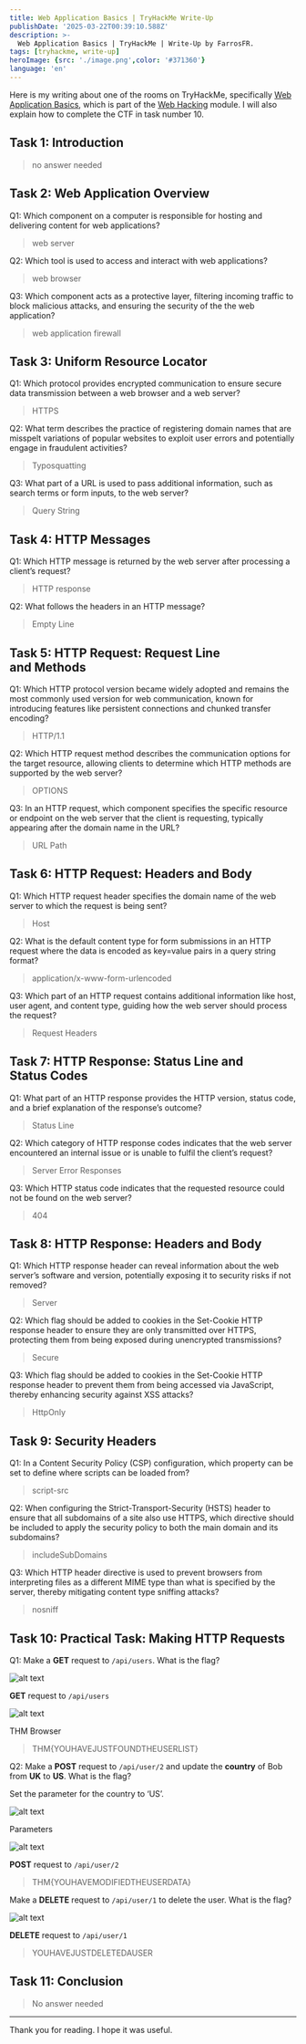 ```yaml
---
title: Web Application Basics | TryHackMe Write-Up
publishDate: '2025-03-22T00:39:10.588Z'
description: >-
  Web Application Basics | TryHackMe | Write-Up by FarrosFR.
tags: [tryhackme, write-up]
heroImage: {src: './image.png',color: '#371360'}
language: 'en'
---
```

Here is my writing about one of the rooms on TryHackMe, specifically [Web Application Basics](https://tryhackme.com/room/webapplicationbasics), which is part of the [Web Hacking](https://tryhackme.com/module/web-hacking) module. I will also explain how to complete the CTF in task number 10.

## Task 1: Introduction

> no answer needed

## Task 2: Web Application Overview

Q1: Which component on a computer is responsible for hosting and delivering content for web applications?

> web server

Q2: Which tool is used to access and interact with web applications?

> web browser

Q3: Which component acts as a protective layer, filtering incoming traffic to block malicious attacks, and ensuring the security of the the web application?

> web application firewall

## Task 3: Uniform Resource Locator

Q1: Which protocol provides encrypted communication to ensure secure data transmission between a web browser and a web server?

> HTTPS

Q2: What term describes the practice of registering domain names that are misspelt variations of popular websites to exploit user errors and potentially engage in fraudulent activities?

> Typosquatting

Q3: What part of a URL is used to pass additional information, such as search terms or form inputs, to the web server?

> Query String

## Task 4: HTTP Messages

Q1: Which HTTP message is returned by the web server after processing a client’s request?

> HTTP response

Q2: What follows the headers in an HTTP message?

> Empty Line

## Task 5: HTTP Request: Request Line and Methods

Q1: Which HTTP protocol version became widely adopted and remains the most commonly used version for web communication, known for introducing features like persistent connections and chunked transfer encoding?

> HTTP/1.1

Q2: Which HTTP request method describes the communication options for the target resource, allowing clients to determine which HTTP methods are supported by the web server?

> OPTIONS

Q3: In an HTTP request, which component specifies the specific resource or endpoint on the web server that the client is requesting, typically appearing after the domain name in the URL?

> URL Path

## Task 6: HTTP Request: Headers and Body

Q1: Which HTTP request header specifies the domain name of the web server to which the request is being sent?

> Host

Q2: What is the default content type for form submissions in an HTTP request where the data is encoded as key=value pairs in a query string format?

> application/x-www-form-urlencoded

Q3: Which part of an HTTP request contains additional information like host, user agent, and content type, guiding how the web server should process the request?

> Request Headers

## Task 7: HTTP Response: Status Line and Status Codes

Q1: What part of an HTTP response provides the HTTP version, status code, and a brief explanation of the response’s outcome?

> Status Line

Q2: Which category of HTTP response codes indicates that the web server encountered an internal issue or is unable to fulfil the client’s request?

> Server Error Responses

Q3: Which HTTP status code indicates that the requested resource could not be found on the web server?

> 404

## Task 8: HTTP Response: Headers and Body

Q1: Which HTTP response header can reveal information about the web server’s software and version, potentially exposing it to security risks if not removed?

> Server

Q2: Which flag should be added to cookies in the Set-Cookie HTTP response header to ensure they are only transmitted over HTTPS, protecting them from being exposed during unencrypted transmissions?

> Secure

Q3: Which flag should be added to cookies in the Set-Cookie HTTP response header to prevent them from being accessed via JavaScript, thereby enhancing security against XSS attacks?

> HttpOnly

## Task 9: Security Headers

Q1: In a Content Security Policy (CSP) configuration, which property can be set to define where scripts can be loaded from?

> script-src

Q2: When configuring the Strict-Transport-Security (HSTS) header to ensure that all subdomains of a site also use HTTPS, which directive should be included to apply the security policy to both the main domain and its subdomains?

> includeSubDomains

Q3: Which HTTP header directive is used to prevent browsers from interpreting files as a different MIME type than what is specified by the server, thereby mitigating content type sniffing attacks?

> nosniff

## Task 10: Practical Task: Making HTTP Requests

Q1: Make a **GET** request to `/api/users`. What is the flag?

![alt text](https://cdn-images-1.medium.com/max/800/1*ryNu_9RfRi1wiRIaPbRJ7g.png)

**GET** request to `/api/users`

![alt text](https://cdn-images-1.medium.com/max/800/1*BfJzM9C_kKCC1JtVBIDScw.png)

THM Browser

> THM{YOUHAVEJUSTFOUNDTHEUSERLIST}

Q2: Make a **POST** request to `/api/user/2` and update the **country** of Bob from **UK** to **US**. What is the flag?

Set the parameter for the country to ‘US’.

![alt text](https://cdn-images-1.medium.com/max/800/1*Ul9olL7HLqDTOfKU0IrrZQ.png)

Parameters

![alt text](https://cdn-images-1.medium.com/max/800/1*ERdjFQAAPG6euCNAtjOlAg.png)

**POST** request to `/api/user/2`

> THM{YOUHAVEMODIFIEDTHEUSERDATA}

Make a **DELETE** request to `/api/user/1` to delete the user. What is the flag?

![alt text](https://cdn-images-1.medium.com/max/800/1*CBXPGZ6dmVkDrB_4lLiSIw.png)

**DELETE** request to `/api/user/1`

> YOUHAVEJUSTDELETEDAUSER

## Task 11: Conclusion

> No answer needed

* * *

Thank you for reading. I hope it was useful.
